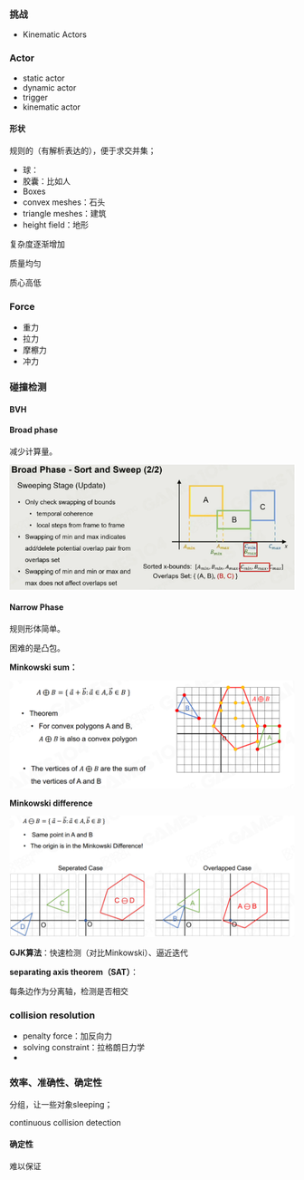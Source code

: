 ### 挑战

- Kinematic Actors



### Actor

- static actor
- dynamic actor
- trigger
- kinematic actor

#### 形状

规则的（有解析表达的），便于求交并集；

- 球：
- 胶囊：比如人
- Boxes
- convex meshes：石头
- triangle meshes：建筑
- height field：地形

复杂度逐渐增加

质量均匀

质心高低

### Force

- 重力
- 拉力
- 摩檫力
- 冲力

### 碰撞检测

#### BVH

#### Broad phase

减少计算量。

![image-20221210110218968](imags/image-20221210110218968.png)

#### Narrow Phase

规则形体简单。

困难的是凸包。

**Minkowski sum：**

![image-20221210111400633](imags/image-20221210111400633.png)

**Minkowski difference**

![image-20221210111511260](imags/image-20221210111511260.png)

**GJK算法**：快速检测（对比Minkowski）、逼近迭代

**separating axis theorem（SAT）**：

每条边作为分离轴，检测是否相交

### collision resolution

- penalty force：加反向力
- solving constraint：拉格朗日力学
- 

### 效率、准确性、确定性

分组，让一些对象sleeping；

continuous collision detection

#### 确定性

难以保证

